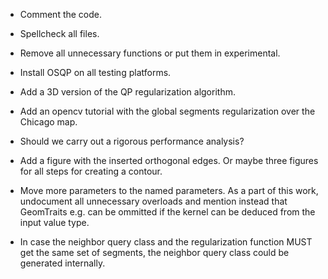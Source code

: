 * Comment the code.
* Spellcheck all files.
* Remove all unnecessary functions or put them in experimental.

* Install OSQP on all testing platforms.
* Add a 3D version of the QP regularization algorithm.
* Add an opencv tutorial with the global segments regularization over the Chicago map.

* Should we carry out a rigorous performance analysis?
* Add a figure with the inserted orthogonal edges. Or maybe three figures for all steps
  for creating a contour.
* Move more parameters to the named parameters. As a part of this work, undocument all
  unnecessary overloads and mention instead that GeomTraits e.g. can be ommitted if the kernel
  can be deduced from the input value type.
* In case the neighbor query class and the regularization function MUST get the same set of segments, the neighbor query class could be generated internally.